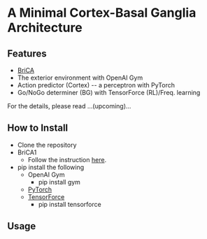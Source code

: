# A Minimal Cortex-Basal Ganglia Architecture
## Features
* [BriCA](https://github.com/wbap/BriCA1)
* The exterior environment with OpenAI Gym
* Action predictor (Cortex) -- a perceptron with PyTorch
* Go/NoGo determiner (BG) with TensorForce (RL)/Freq. learning

For the details, please read ...(upcoming)...

## How to Install
* Clone the repository
* BriCA1
    * Follow the instruction [here](http://wbap.github.io/BriCA1/tutorial/introduction.html#installing).
* pip install the following
    * OpenAI Gym
        * pip install gym
    * [PyTorch](https://pytorch.org)
    * [TensorForce](https://github.com/tensorforce/tensorforce)
        * pip install tensorforce


## Usage

